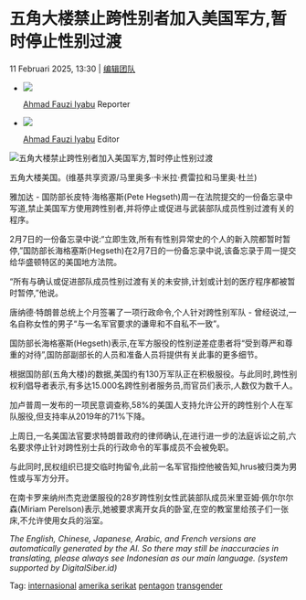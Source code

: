 # 五角大楼禁止跨性别者加入美国军方,暂时停止性别过渡

11 Februari 2025, 13:30 | [编辑团队](#)

-   ![](https://imgsrv2.voi.id/QukygUklfSWmANydtQ8mMrUSqlgWuFcndJEiq31Exf4/auto/30/30/sm/1/bG9jYWw6Ly8vdXNlcnMvSnVseTIwMjEvamp5UjUxbDhQWGlGWnhxNE1YNHUuanBn.jpg)
    
    [Ahmad Fauzi Iyabu](https://voi.id/zh/artikel/tim-redaksi/47/reporter) Reporter

-   ![](https://imgsrv2.voi.id/QukygUklfSWmANydtQ8mMrUSqlgWuFcndJEiq31Exf4/auto/30/30/sm/1/bG9jYWw6Ly8vdXNlcnMvSnVseTIwMjEvamp5UjUxbDhQWGlGWnhxNE1YNHUuanBn.jpg)
    
    [Ahmad Fauzi Iyabu](https://voi.id/zh/artikel/tim-redaksi/47/editor) Editor

![五角大楼禁止跨性别者加入美国军方,暂时停止性别过渡](https://imgsrv2.voi.id/ky_njjsValJ0Ce_TY_fcTsjHXtzDkUgMQKssZwMMLdQ/auto/1200/675/sm/1/bG9jYWw6Ly8vcHVibGlzaGVycy80NTkwMDUvMjAyNTAyMTExMzIxLW1haW4uY3JvcHBlZF8xNzM5MjU0OTIwLmpwZw.jpg)

五角大楼美国。(维基共享资源/马里奥多·卡米拉·费雷拉和马里奥·杜兰)

雅加达 - 国防部长皮特·海格塞斯(Pete Hegseth)周一在法院提交的一份备忘录中写道,禁止美国军方使用跨性别者,并将停止或促进与武装部队成员性别过渡有关的程序。

2月7日的一份备忘录中说:“立即生效,所有有性别异常史的个人的新入院都暂时暂停,”国防部长海格塞斯(Hegseth)在2月7日的一份备忘录中说,该备忘录于周一提交给华盛顿特区的美国地方法院。

“所有与确认或促进部队成员性别过渡有关的未安排,计划或计划的医疗程序都被暂时暂停,”他说。

唐纳德·特朗普总统上个月签署了一项行政命令,个人针对跨性别军队 - 曾经说过,一名自称女性的男子“与一名军官要求的谦卑和不自私不一致”。

国防部长海格塞斯(Hegseth)表示,在军方服役的性别逆差症患者将“受到尊严和尊重的对待”,国防部副部长的人员和准备人员将提供有关此事的更多细节。

根据国防部(五角大楼)的数据,美国约有130万军队正在积极服役。与此同时,跨性别权利倡导者表示,有多达15.000名跨性别者服务员,而官员们表示,人数仅为数千人。

加卢普周一发布的一项民意调查称,58%的美国人支持允许公开的跨性别个人在军队服役,但支持率从2019年的71%下降。

上周日,一名美国法官要求特朗普政府的律师确认,在进行进一步的法庭诉讼之前,六名要求停止针对跨性别士兵的行政命令的军事成员不会被免职。

与此同时,民权组织已提交临时拘留令,此前一名军官指控他被告知,hrus被归类为男性或与军方分开。

在南卡罗来纳州杰克逊堡服役的28岁跨性别女性武装部队成员米里亚姆·佩尔尔尔森(Miriam Perelson)表示,她被要求离开女兵的卧室,在空的教室里给孩子们一张床,不允许使用女兵的浴室。

_The English, Chinese, Japanese, Arabic, and French versions are automatically generated by the AI. So there may still be inaccuracies in translating, please always see Indonesian as our main language. (system supported by DigitalSiber.id)_

Tag: [internasional](https://voi.id/zh/tag/28/internasional) [amerika serikat](https://voi.id/zh/tag/316/amerika-serikat) [pentagon](https://voi.id/zh/tag/2945/pentagon) [transgender](https://voi.id/zh/tag/12325/transgender)